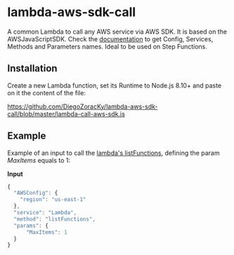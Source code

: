 # lambda-aws-sdk-call

A common Lambda to call any AWS service via AWS SDK. It is based on the AWSJavaScriptSDK. Check the [documentation](https://docs.aws.amazon.com/AWSJavaScriptSDK/latest/top-level-namespace.html) to get Config, Services, Methods and Parameters names. Ideal to be used on Step Functions.

## Installation

Create a new Lambda function, set its Runtime to Node.js 8.10+ and paste on it the content of the file:

https://github.com/DiegoZoracKy/lambda-aws-sdk-call/blob/master/lambda-call-aws-sdk.js

## Example

Example of an input to call the [lambda's listFunctions](https://docs.aws.amazon.com/AWSJavaScriptSDK/latest/AWS/Lambda.html#listFunctions-property), defining the param *MaxItems* equals to 1:

**Input**
```javascript
{
  "AWSConfig": {
    "region": "us-east-1"
  },
  "service": "Lambda",
  "method": "listFunctions",
  "params": {
      "MaxItems": 1
  }
}
```

